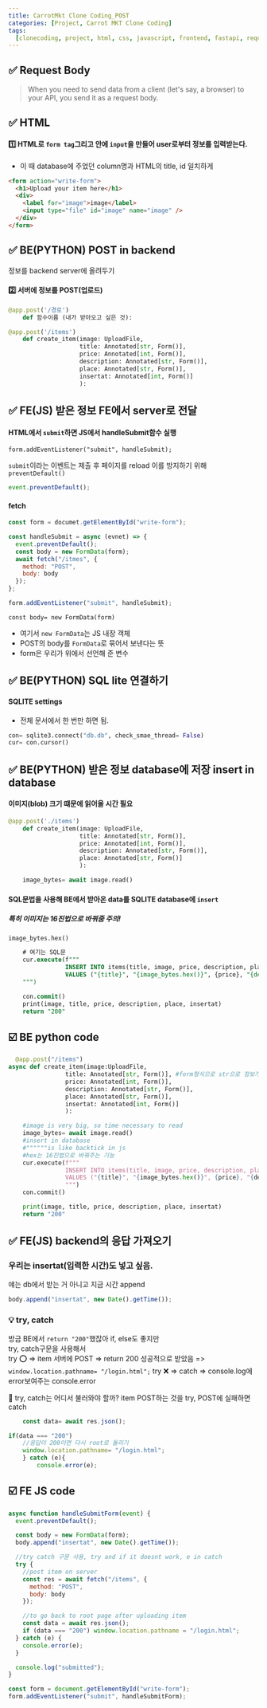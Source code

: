 ```yaml
---
title: CarrotMkt Clone Coding_POST
categories: [Project, Carrot MKT Clone Coding]
tags:
  [clonecoding, project, html, css, javascript, frontend, fastapi, requestbody]
---
```


## ✅ Request Body

> When you need to send data from a client (let's say, a browser) to your API, you send it as a request body.

## ✅ HTML

#### 1️⃣ HTML로 `form tag`그리고 안에 `input`을 만들어 user로부터 정보를 입력받는다.

- 이 때 database에 주었던 column명과 HTML의 title, id 일치하게

```html
<form action="write-form">
  <h1>Upload your item here</h1>
  <div>
    <label for="image">image</label>
    <input type="file" id="image" name="image" />
  </div>
</form>
```

## ✅ **BE(PYTHON)** POST in backend

정보를 backend server에 올려두기

#### 2️⃣ 서버에 정보를 POST(업로드)

```python
@app.post('/경로')
    def 함수이름 (내가 받아오고 싶은 것):
```

```python
@app.post('/items')
    def create_item(image: UploadFile,
                    title: Annotated[str, Form()],
                    price: Annotated[int, Form()],
                    description: Annotated[str, Form()],
                    place: Annotated[str, Form()],
                    insertat: Annotated[int, Form()]
                    ):
```

## ✅ **FE(JS)** 받은 정보 FE에서 server로 전달

#### HTML에서 `submit`하면 JS에서 handleSubmit함수 실행

`form.addEventListener("submit", handleSubmit);`

`submit`이라는 이벤트는 제출 후 페이지를 reload
이를 방지하기 위해 `preventDefault()`

```javascript
event.preventDefault();
```

#### fetch

```javascript
const form = documet.getElementById("write-form");

const handleSubmit = async (evnet) => {
  event.preventDefault();
  const body = new FormData(form);
  await fetch("/itmes", {
    method: "POST",
    body: body
  });
};

form.addEventListener("submit", handleSubmit);
```

`const body= new FormData(form)`

- 여기서 `new FormData`는 JS 내장 객체
- POST의 body를 `FormData`로 묶어서 보낸다는 뜻
- form은 우리가 위에서 선언해 준 변수

## ✅ **BE(PYTHON)** SQL lite 연결하기

#### SQLITE settings

- 전체 문서에서 한 번만 하면 됨.

```python
con= sqlite3.connect("db.db", check_smae_thread= False)
cur= con.cursor()
```

## ✅ **BE(PYTHON)** 받은 정보 database에 저장 insert in database

#### 이미지(blob) 크기 떄문에 읽어올 시간 필요

```python
@app.post('./items')
    def create_item(image: UploadFile,
                    title: Annotated[str, Form()],
                    price: Annotated[int, Form()],
                    description: Annotated[str, Form()],
                    place: Annotated[str, Form()]
                    ):

    image_bytes= await image.read()
```

#### SQL문법을 사용해 BE에서 받아온 data를 SQLITE database에 `insert`

##### 특히 이미지는 16진법으로 바꿔줌 주의!

`image_bytes.hex()`

```sql
    # 여기는 SQL문
    cur.execute(f"""
                INSERT INTO items(title, image, price, description, place, insertat)
                VALUES ("{title}", "{image_bytes.hex()}", {price}, "{description}", "{place}", {insertat})
    """)

    con.commit()
    print(image, title, price, description, place, insertat)
    return "200"
```

## ☑️ BE python code

```python
  @app.post("/items")
async def create_item(image:UploadFile,
                title: Annotated[str, Form()], #form형식으로 str으로 정보가 올 것이다.
                price: Annotated[int, Form()],
                description: Annotated[str, Form()],
                place: Annotated[str, Form()],
                insertat: Annotated[int, Form()]
                ):

    #image is very big, so time necessary to read
    image_bytes= await image.read()
    #insert in database
    #""""""is like backtick in js
    #hex는 16진법으로 바꿔주는 기능
    cur.execute(f"""
                INSERT INTO items(title, image, price, description, place, insertat)
                VALUES ("{title}", "{image_bytes.hex()}", {price}, "{description}", "{place}", {insertat})
                """)
    con.commit()

    print(image, title, price, description, place, insertat)
    return "200"
```

## ✅ **FE(JS)** backend의 응답 가져오기

### 우리는 insertat(입력한 시간)도 넣고 싶음.

얘는 db에서 받는 거 아니고 지금 시간 append

```javascript
body.append("insertat", new Date().getTime());
```

### 💡 try, catch

방금 BE에서 `return "200"`했잖아
if, else도 좋지만  
try, catch구문을 사용해서  
try ⭕️ => item 서버에 POST => return 200 성공적으로 받았음 => `window.location.pathname= "/login.html";`
try ❌ => catch => console.log에 error보여주는 console.error

🍯 try, catch는 어디서 불러와야 할까?
item POST하는 것을 try,
POST에 실패하면 catch

```javascript
    const data= await res.json();

if(data === "200")
    //응답이 200이면 다시 root로 돌리기
    window.location.pathname= "/login.html";
    } catch (e){
        console.error(e);
```

## ☑️ FE JS code

```javascript
async function handleSubmitForm(event) {
  event.preventDefault();

  const body = new FormData(form);
  body.append("insertat", new Date().getTime());

  //try catch 구문 사용, try and if it doesnt work, e in catch
  try {
    //post item on server
    const res = await fetch("/items", {
      method: "POST",
      body: body
    });

    //to go back to root page after uploading item
    const data = await res.json();
    if (data === "200") window.location.pathname = "/login.html";
  } catch (e) {
    console.error(e);
  }

  console.log("submitted");
}

const form = document.getElementById("write-form");
form.addEventListener("submit", handleSubmitForm);
```
